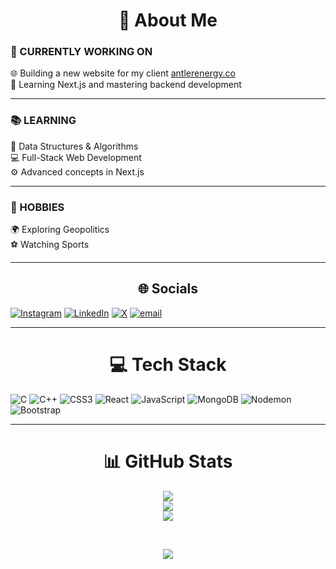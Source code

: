 # <div align="center">💫 About Me</div>

### 🚧 CURRENTLY WORKING ON  
🌐 Building a new website for my client [antlerenergy.co](https://antlerenergy.co)  
🚀 Learning Next.js and mastering backend development  

---

### 📚 LEARNING  
🧠 Data Structures & Algorithms  
💻 Full-Stack Web Development  
⚙️ Advanced concepts in Next.js  

---

### 🎯 HOBBIES  
🌍 Exploring Geopolitics  
⚽ Watching Sports  

---

## <div align="center">🌐 Socials</div>

[![Instagram](https://img.shields.io/badge/Instagram-%23E4405F.svg?logo=Instagram&logoColor=white)](https://instagram.com/ayushg_04) [![LinkedIn](https://img.shields.io/badge/LinkedIn-%230077B5.svg?logo=linkedin&logoColor=white)](https://linkedin.com/in/ayushguptanitj) [![X](https://img.shields.io/badge/X-black.svg?logo=X&logoColor=white)](https://x.com/AyushGupta_2004) [![email](https://img.shields.io/badge/Email-D14836?logo=gmail&logoColor=white)](mailto:ayushg3110@gmail.com) 

---

# <div align="center">💻 Tech Stack</div>

![C](https://img.shields.io/badge/c-%2300599C.svg?style=flat&logo=c&logoColor=white) ![C++](https://img.shields.io/badge/c++-%2300599C.svg?style=flat&logo=c%2B%2B&logoColor=white) ![CSS3](https://img.shields.io/badge/css3-%231572B6.svg?style=flat&logo=css3&logoColor=white) ![React](https://img.shields.io/badge/react-%2320232a.svg?style=flat&logo=react&logoColor=%2361DAFB) ![JavaScript](https://img.shields.io/badge/javascript-%23323330.svg?style=flat&logo=javascript&logoColor=%23F7DF1E) ![MongoDB](https://img.shields.io/badge/MongoDB-%234ea94b.svg?style=flat&logo=mongodb&logoColor=white) ![Nodemon](https://img.shields.io/badge/NODEMON-%23323330.svg?style=flat&logo=nodemon&logoColor=%BBDEAD) ![Bootstrap](https://img.shields.io/badge/bootstrap-%238511FA.svg?style=flat&logo=bootstrap&logoColor=white)

---

# <div align="center">📊 GitHub Stats</div>

<div align="center">

![](https://github-readme-stats.vercel.app/api?username=dragonthunder2004&theme=radical&hide_border=false&include_all_commits=false&count_private=false)<br/>
![](https://nirzak-streak-stats.vercel.app/?user=dragonthunder2004&theme=radical&hide_border=false)<br/>
![](https://github-readme-stats.vercel.app/api/top-langs/?username=dragonthunder2004&theme=radical&hide_border=false&include_all_commits=false&count_private=false&layout=compact)

<br/>

[![](https://visitcount.itsvg.in/api?id=dragonthunder2004&icon=0&color=0)](https://visitcount.itsvg.in)

</div>

<!-- Proudly created with GPRM ( https://gprm.itsvg.in ) -->
